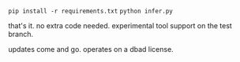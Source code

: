`pip install -r requirements.txt`
`python infer.py`

that's it. no extra code needed. experimental tool support on the test branch.


updates come and go. operates on a dbad license.
